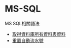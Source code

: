 # MS-SQL
MS SQL相關語法
* [取得資料庫所有資料表資料](docs/LoadAllRowsOfAllTables.md)
* [重置自動流水號](docs/ResetSerialNumber.md)

